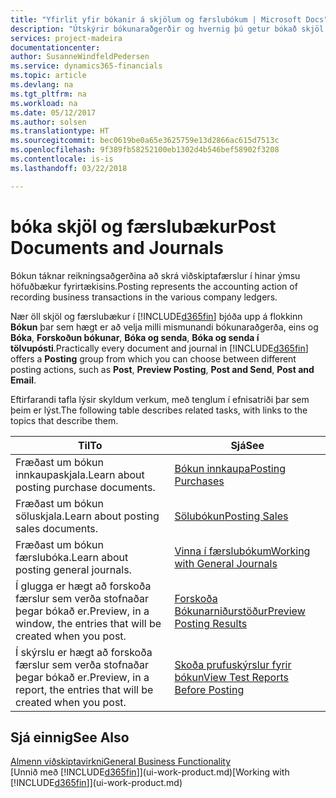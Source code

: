 ```yaml
---
title: "Yfirlit yfir bókanir á skjölum og færslubókum | Microsoft Docs"
description: "Útskýrir bókunaraðgerðir og hvernig þú getur bókað skjöl og færslubækur."
services: project-madeira
documentationcenter: 
author: SusanneWindfeldPedersen
ms.service: dynamics365-financials
ms.topic: article
ms.devlang: na
ms.tgt_pltfrm: na
ms.workload: na
ms.date: 05/12/2017
ms.author: solsen
ms.translationtype: HT
ms.sourcegitcommit: bec0619be0a65e3625759e13d2866ac615d7513c
ms.openlocfilehash: 9f389fb58252100eb1302d4b546bef58902f3208
ms.contentlocale: is-is
ms.lasthandoff: 03/22/2018

---
```

# <a name="post-documents-and-journals"></a><span data-ttu-id="70d31-103">bóka skjöl og færslubækur</span><span class="sxs-lookup"><span data-stu-id="70d31-103">Post Documents and Journals</span></span>
<span data-ttu-id="70d31-104">Bókun táknar reikningsaðgerðina að skrá viðskiptafærslur í hinar ýmsu höfuðbækur fyrirtækisins.</span><span class="sxs-lookup"><span data-stu-id="70d31-104">Posting represents the accounting action of recording business transactions in the various company ledgers.</span></span>

<span data-ttu-id="70d31-105">Nær öll skjöl og færslubækur í [!INCLUDE[d365fin](includes/d365fin_md.md)] bjóða upp á flokkinn **Bókun** þar sem hægt er að velja milli mismunandi bókunaraðgerða, eins og **Bóka**, **Forskoðun bókunar**, **Bóka og senda**, **Bóka og senda í tölvupósti**.</span><span class="sxs-lookup"><span data-stu-id="70d31-105">Practically every document and journal in [!INCLUDE[d365fin](includes/d365fin_md.md)] offers a **Posting** group from which you can choose between different posting actions, such as **Post**, **Preview Posting**, **Post and Send**, **Post and Email**.</span></span>

<span data-ttu-id="70d31-106">Eftirfarandi tafla lýsir skyldum verkum, með tenglum í efnisatriði þar sem þeim er lýst.</span><span class="sxs-lookup"><span data-stu-id="70d31-106">The following table describes related tasks, with links to the topics that describe them.</span></span>

| <span data-ttu-id="70d31-107">Til</span><span class="sxs-lookup"><span data-stu-id="70d31-107">To</span></span> | <span data-ttu-id="70d31-108">Sjá</span><span class="sxs-lookup"><span data-stu-id="70d31-108">See</span></span> |
| --- | --- |
| <span data-ttu-id="70d31-109">Fræðast um bókun innkaupaskjala.</span><span class="sxs-lookup"><span data-stu-id="70d31-109">Learn about posting purchase documents.</span></span> |[<span data-ttu-id="70d31-110">Bókun innkaupa</span><span class="sxs-lookup"><span data-stu-id="70d31-110">Posting Purchases</span></span>](ui-post-purchases.md) |
| <span data-ttu-id="70d31-111">Fræðast um bókun söluskjala.</span><span class="sxs-lookup"><span data-stu-id="70d31-111">Learn about posting sales documents.</span></span> |[<span data-ttu-id="70d31-112">Sölubókun</span><span class="sxs-lookup"><span data-stu-id="70d31-112">Posting Sales</span></span>](ui-post-sales.md) |
| <span data-ttu-id="70d31-113">Fræðast um bókun færslubóka.</span><span class="sxs-lookup"><span data-stu-id="70d31-113">Learn about posting general journals.</span></span> |[<span data-ttu-id="70d31-114">Vinna í færslubókum</span><span class="sxs-lookup"><span data-stu-id="70d31-114">Working with General Journals</span></span>](ui-work-general-journals.md) |
| <span data-ttu-id="70d31-115">Í glugga er hægt að forskoða færslur sem verða stofnaðar þegar bókað er.</span><span class="sxs-lookup"><span data-stu-id="70d31-115">Preview, in a window, the entries that will be created when you post.</span></span> |[<span data-ttu-id="70d31-116">Forskoða Bókunarniðurstöður</span><span class="sxs-lookup"><span data-stu-id="70d31-116">Preview Posting Results</span></span>](ui-how-preview-post-results.md) |
| <span data-ttu-id="70d31-117">Í skýrslu er hægt að forskoða færslur sem verða stofnaðar þegar bókað er.</span><span class="sxs-lookup"><span data-stu-id="70d31-117">Preview, in a report, the entries that will be created when you post.</span></span> |[<span data-ttu-id="70d31-118">Skoða prufuskýrslur fyrir bókun</span><span class="sxs-lookup"><span data-stu-id="70d31-118">View Test Reports Before Posting</span></span>](ui-how-view-test-reports-posting.md) |

## <a name="see-also"></a><span data-ttu-id="70d31-119">Sjá einnig</span><span class="sxs-lookup"><span data-stu-id="70d31-119">See Also</span></span>
[<span data-ttu-id="70d31-120">Almenn viðskiptavirkni</span><span class="sxs-lookup"><span data-stu-id="70d31-120">General Business Functionality</span></span>](ui-across-business-areas.md)  
<span data-ttu-id="70d31-121">[Unnið með [!INCLUDE[d365fin](includes/d365fin_md.md)]](ui-work-product.md)</span><span class="sxs-lookup"><span data-stu-id="70d31-121">[Working with [!INCLUDE[d365fin](includes/d365fin_md.md)]](ui-work-product.md)</span></span>


